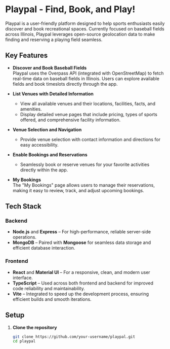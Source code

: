 # Playpal - Find, Book, and Play! 

Playpal is a user-friendly platform designed to help sports enthusiasts easily discover and book recreational spaces. Currently focused on baseball fields across Illinois, Playpal leverages open-source geolocation data to make finding and reserving a playing field seamless.

## Key Features

- **Discover and Book Baseball Fields**  
  Playpal uses the Overpass API (integrated with OpenStreetMap) to fetch real-time data on baseball fields in Illinois. Users can explore available fields and book timeslots directly through the app.

- **List Venues with Detailed Information**  
  - View all available venues and their locations, facilities, facts, and amenities.  
  - Display detailed venue pages that include pricing, types of sports offered, and comprehensive facility information.

- **Venue Selection and Navigation**  
  - Provide venue selection with contact information and directions for easy accessibility.  

- **Enable Bookings and Reservations**  
  - Seamlessly book or reserve venues for your favorite activities directly within the app.

- **My Bookings**  
  The "My Bookings" page allows users to manage their reservations, making it easy to review, track, and adjust upcoming bookings.

## Tech Stack

### Backend
- **Node.js** and **Express** – For high-performance, reliable server-side operations.
- **MongoDB** – Paired with **Mongoose** for seamless data storage and efficient database interaction.

### Frontend
- **React** and **Material UI** – For a responsive, clean, and modern user interface.
- **TypeScript** – Used across both frontend and backend for improved code reliability and maintainability.
- **Vite** – Integrated to speed up the development process, ensuring efficient builds and smooth iterations.

## Setup

1. **Clone the repository**  
   ```bash
   git clone https://github.com/your-username/playpal.git
   cd playpal
